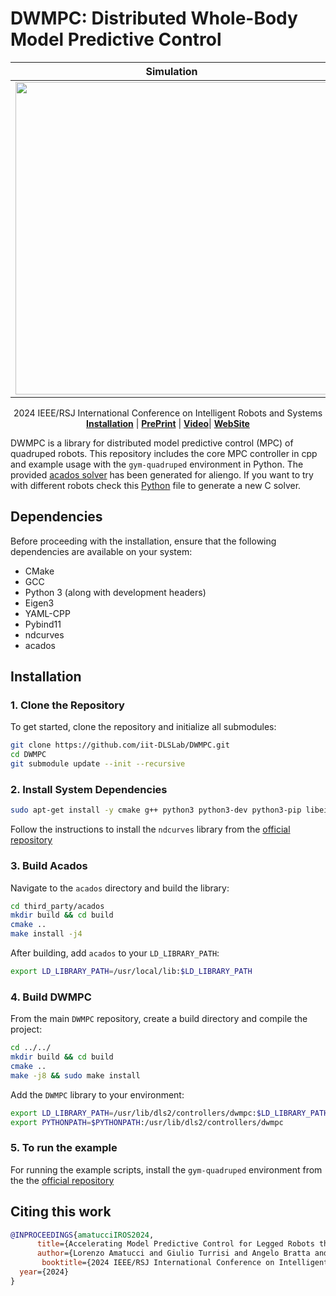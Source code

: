 # DWMPC: Distributed Whole-Body Model Predictive Control


| Simulation | Real Robot |
| -------- | ------- |
|  <img src="https://github.com/user-attachments/assets/c30d86dd-8e0e-4435-b616-f7bda4525031" width=500>  | <img src="https://github.com/user-attachments/assets/e0dce684-cff3-4c65-8560-a1e0806ad6a3" width=500> |

<div align="center">
  2024 IEEE/RSJ International Conference on Intelligent Robots and Systems
</div>

<div align="center">
  <a href="#Installation"><b>Installation</b></a> |
  <a href="https://arxiv.org/abs/2403.11742v3"><b>PrePrint</b></a> |
  <a href=https://www.youtube.com/watch?v=Yar4W-Vlh2A><b>Video</b></a>|
  <a href=https://sites.google.com/view/dwmpc/home><b>WebSite</b></a>
  
</div>

DWMPC is a library for distributed model predictive control (MPC) of quadruped robots. This repository includes the core MPC controller in cpp and example usage with the `gym-quadruped` environment in Python. The provided [acados solver](c_generated_code) has been generated for aliengo. If you want to try with different robots check this [Python](script/generate_ocp.py) file to generate a new C solver.


## Dependencies
Before proceeding with the installation, ensure that the following dependencies are available on your system:

- CMake
- GCC
- Python 3 (along with development headers)
- Eigen3
- YAML-CPP
- Pybind11
- ndcurves
- acados

## Installation 

### 1. Clone the Repository
To get started, clone the repository and initialize all submodules:
```bash
git clone https://github.com/iit-DLSLab/DWMPC.git
cd DWMPC
git submodule update --init --recursive
```
### 2. Install System Dependencies
```bash
sudo apt-get install -y cmake g++ python3 python3-dev python3-pip libeigen3-dev libyaml-cpp-dev pybind11-dev
```
Follow the instructions to install the `ndcurves` library from the [official repository](https://github.com/loco-3d/ndcurves)

### 3. Build Acados
Navigate to the `acados` directory and build the library:
```bash
cd third_party/acados
mkdir build && cd build
cmake ..
make install -j4
```
After building, add `acados` to your `LD_LIBRARY_PATH`:
```bash
export LD_LIBRARY_PATH=/usr/local/lib:$LD_LIBRARY_PATH
```
### 4. Build DWMPC
From the main `DWMPC` repository, create a build directory and compile the project:
```bash
cd ../../
mkdir build && cd build
cmake ..
make -j8 && sudo make install
```
Add the `DWMPC` library to your environment:
```bash
export LD_LIBRARY_PATH=/usr/lib/dls2/controllers/dwmpc:$LD_LIBRARY_PATH
export PYTHONPATH=$PYTHONPATH:/usr/lib/dls2/controllers/dwmpc
```
### 5. To run the example
For running the example scripts, install the `gym-quadruped` environment from the the [official repository](https://github.com/iit-DLSLab/gym-quadruped)

## Citing this work

```bibtex
@INPROCEEDINGS{amatucciIROS2024,
      title={Accelerating Model Predictive Control for Legged Robots through Distributed Optimization}, 
      author={Lorenzo Amatucci and Giulio Turrisi and Angelo Bratta and Victor Barasuol and Claudio Semini},
       booktitle={2024 IEEE/RSJ International Conference on Intelligent Robots and Systems (IROS)},
  year={2024}
}
```
